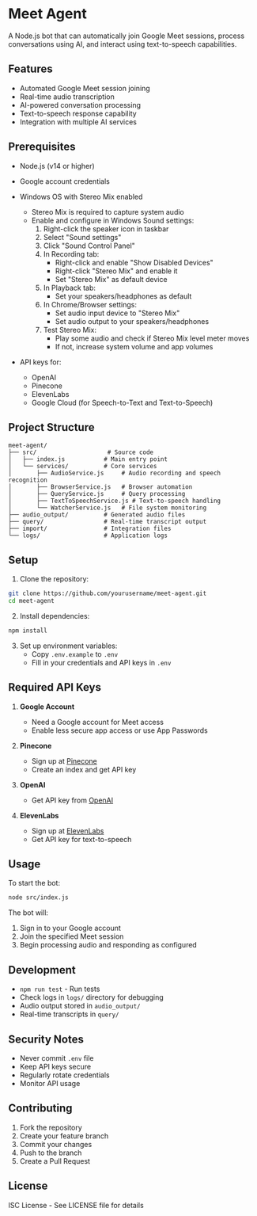 # Meet Agent

A Node.js bot that can automatically join Google Meet sessions, process conversations using AI, and interact using text-to-speech capabilities.

## Features

- Automated Google Meet session joining
- Real-time audio transcription
- AI-powered conversation processing
- Text-to-speech response capability
- Integration with multiple AI services

## Prerequisites

- Node.js (v14 or higher)
- Google account credentials
- Windows OS with Stereo Mix enabled
  - Stereo Mix is required to capture system audio
  - Enable and configure in Windows Sound settings:
    1. Right-click the speaker icon in taskbar
    2. Select "Sound settings"
    3. Click "Sound Control Panel"
    4. In Recording tab:
       - Right-click and enable "Show Disabled Devices"
       - Right-click "Stereo Mix" and enable it
       - Set "Stereo Mix" as default device
    5. In Playback tab:
       - Set your speakers/headphones as default
    6. In Chrome/Browser settings:
       - Set audio input device to "Stereo Mix"
       - Set audio output to your speakers/headphones
    7. Test Stereo Mix:
       - Play some audio and check if Stereo Mix level meter moves
       - If not, increase system volume and app volumes

- API keys for:
  - OpenAI
  - Pinecone
  - ElevenLabs
  - Google Cloud (for Speech-to-Text and Text-to-Speech)

## Project Structure

```
meet-agent/
├── src/                    # Source code
│   ├── index.js           # Main entry point
│   └── services/          # Core services
│       ├── AudioService.js     # Audio recording and speech recognition
│       ├── BrowserService.js   # Browser automation
│       ├── QueryService.js     # Query processing
│       ├── TextToSpeechService.js # Text-to-speech handling
│       └── WatcherService.js   # File system monitoring
├── audio_output/          # Generated audio files
├── query/                 # Real-time transcript output
├── import/                # Integration files
└── logs/                  # Application logs
```

## Setup

1. Clone the repository:
```bash
git clone https://github.com/yourusername/meet-agent.git
cd meet-agent
```

2. Install dependencies:
```bash
npm install
```

3. Set up environment variables:
   - Copy `.env.example` to `.env`
   - Fill in your credentials and API keys in `.env`

## Required API Keys

1. **Google Account**
   - Need a Google account for Meet access
   - Enable less secure app access or use App Passwords

2. **Pinecone**
   - Sign up at [Pinecone](https://www.pinecone.io/)
   - Create an index and get API key

3. **OpenAI**
   - Get API key from [OpenAI](https://platform.openai.com/)

4. **ElevenLabs**
   - Sign up at [ElevenLabs](https://elevenlabs.io/)
   - Get API key for text-to-speech

## Usage

To start the bot:
```bash
node src/index.js
```

The bot will:
1. Sign in to your Google account
2. Join the specified Meet session
3. Begin processing audio and responding as configured

## Development

- `npm run test` - Run tests
- Check logs in `logs/` directory for debugging
- Audio output stored in `audio_output/`
- Real-time transcripts in `query/`

## Security Notes

- Never commit `.env` file
- Keep API keys secure
- Regularly rotate credentials
- Monitor API usage

## Contributing

1. Fork the repository
2. Create your feature branch
3. Commit your changes
4. Push to the branch
5. Create a Pull Request

## License

ISC License - See LICENSE file for details
